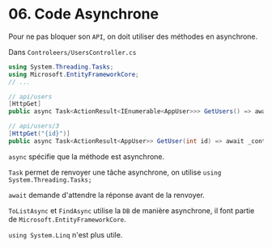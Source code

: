 # 06. Code Asynchrone

Pour ne pas bloquer son `API`, on doit utiliser des méthodes en asynchrone.

Dans `Controleers/UsersController.cs`

```csharp
using System.Threading.Tasks;
using Microsoft.EntityFrameworkCore;
// ...

// api/users
[HttpGet]
public async Task<ActionResult<IEnumerable<AppUser>>> GetUsers() => await _context.Users.ToListAsync();

// api/users/3
[HttpGet("{id}")]
public async Task<ActionResult<AppUser>> GetUser(int id) => await _context.Users.FindAsync(id);
```

`async` spécifie que la méthode est asynchrone.

`Task` permet de renvoyer une tâche asynchrone, on utilise `using System.Threading.Tasks;`

`await` demande d'attendre la réponse avant de la renvoyer.

`ToListAsync` et `FindAsync` utilise la `DB` de manière asynchrone, il font partie de `Microsoft.EntityFrameworkCore`.

`using System.Linq` n'est plus utile.

